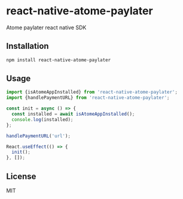 # react-native-atome-paylater
Atome paylater react native SDK
## Installation

```sh
npm install react-native-atome-paylater
```

## Usage

```js
import {isAtomeAppInstalled} from 'react-native-atome-paylater';
import {handlePaymentURL} from 'react-native-atome-paylater';

const init = async () => {
  const installed = await isAtomeAppInstalled();
  console.log(installed);
};

handlePaymentURL('url');

React.useEffect(() => {
  init();
}, []);

```

## License

MIT
